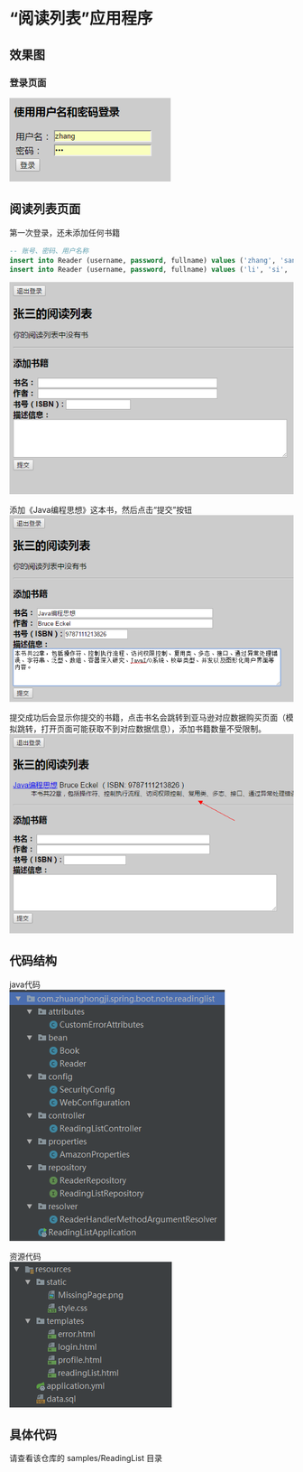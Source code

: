 # “阅读列表”应用程序

## 效果图
### 登录页面
![](./image/login.png)

## 阅读列表页面
第一次登录，还未添加任何书籍  
```sql
-- 账号、密码、用户名称
insert into Reader (username, password, fullname) values ('zhang', 'san', '张三');
insert into Reader (username, password, fullname) values ('li', 'si', '李四');
```
![](./image/reading-list-1.png)

添加《Java编程思想》这本书，然后点击“提交”按钮  
![](./image/reading-list-2.png)

提交成功后会显示你提交的书籍，点击书名会跳转到亚马逊对应数据购买页面（模拟跳转，打开页面可能获取不到对应数据信息），添加书籍数量不受限制。  
![](./image/reading-list-3.png)

## 代码结构
java代码  
![](./image/reading-list-code-java.png)  

资源代码  
![](./image/reading-list-code-resources.png)

## 具体代码
请查看该仓库的 samples/ReadingList 目录
